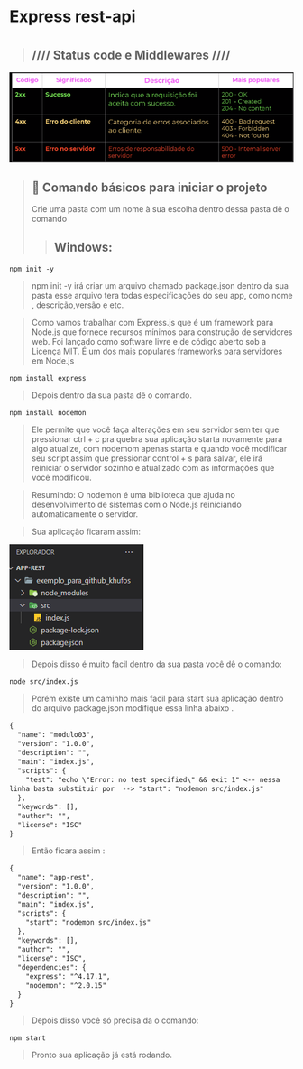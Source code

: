 #  Express rest-api
# 

> ## **//// Status code e Middlewares ////**
![Interface](https://github.com/Khufos/Express-rest-api/blob/main/Screenshot_2.png)

> ## 🔗 Comando básicos para iniciar o projeto 
> 
> Crie uma pasta com um nome à sua escolha dentro dessa pasta dê o comando
> > ## **Windows**:
```console
npm init -y
```
> npm init -y  irá criar um arquivo chamado package.json dentro da sua pasta esse arquivo tera todas especificações do seu app, como nome , descrição,versão e etc. 


> Como vamos trabalhar com Express.js que é um framework para Node.js que fornece recursos mínimos para construção de servidores web. 
> Foi lançado como software livre e de código aberto sob a Licença MIT. É um dos mais populares frameworks para servidores em Node.js

```console
npm install express
```

> Depois dentro da sua pasta dê o comando.
```console
npm install nodemon
```

> Ele permite que você faça alterações em seu servidor sem ter que pressionar ctrl + c pra quebra sua aplicação starta novamente para algo atualize, 
> com nodemom apenas starta e quando você modificar seu script assim que pressionar control + s para salvar, ele irá reiniciar o servidor sozinho e 
> atualizado com as informações que você modificou.

> Resumindo: O nodemon é uma biblioteca que ajuda no desenvolvimento de sistemas com o Node.js reiniciando automaticamente o servidor.

> Sua aplicação ficaram assim:

![Interface](https://github.com/Khufos/Express-rest-api/blob/main/Screenshot_1.png)


> Depois disso é muito facil dentro da sua pasta você dê o comando:
```console
node src/index.js
```
>Porém existe um caminho mais facil para start sua aplicação dentro do arquivo package.json modifique essa linha abaixo .
```
{
  "name": "modulo03",
  "version": "1.0.0",
  "description": "",
  "main": "index.js",
  "scripts": {
    "test": "echo \"Error: no test specified\" && exit 1" <-- nessa linha basta substituir por  --> "start": "nodemon src/index.js"
  },
  "keywords": [],
  "author": "",
  "license": "ISC"
}

```

> Então ficara assim :
```
{
  "name": "app-rest",
  "version": "1.0.0",
  "description": "",
  "main": "index.js",
  "scripts": {
    "start": "nodemon src/index.js"
  },
  "keywords": [],
  "author": "",
  "license": "ISC",
  "dependencies": {
    "express": "^4.17.1",
    "nodemon": "^2.0.15"
  }
}

```
> Depois disso você só precisa da o comando:
```console
npm start
```
> Pronto sua aplicação já está rodando.
